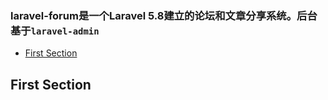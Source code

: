 ### laravel-forum是一个Laravel 5.8建立的论坛和文章分享系统。后台基于`laravel-admin`

- [First Section](#section-1)

<a name="section-1"></a>
## First Section
